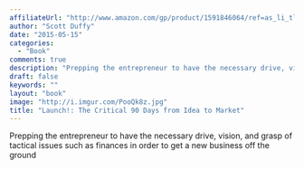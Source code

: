 ```yaml
---
affiliateUrl: "http://www.amazon.com/gp/product/1591846064/ref=as_li_tl?ie=UTF8&camp=1789&creative=390957&creativeASIN=1591846064&linkCode=as2&tag=jaktre-20&linkId=NKY2XWCAKW3KPASW"
author: "Scott Duffy"
date: "2015-05-15"
categories:
  - "Book"
comments: true
description: "Prepping the entrepreneur to have the necessary drive, vision, and grasp of tactical issues such as finances in order to get a new business off the gr"
draft: false
keywords: ""
layout: "book"
image: "http://i.imgur.com/PooQk8z.jpg"
title: "Launch!: The Critical 90 Days from Idea to Market"
---
```


Prepping the entrepreneur to have the necessary drive, vision, and grasp of tactical issues such as finances in order to get a new business off the ground
